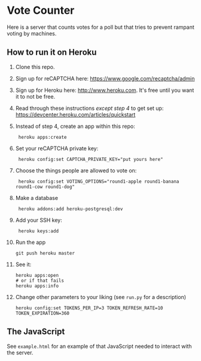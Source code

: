 # Vote Counter #

Here is a server that counts votes for a poll but that tries to prevent rampant
voting by machines.

## How to run it on Heroku ##

1. Clone this repo.

2. Sign up for reCAPTCHA here: https://www.google.com/recaptcha/admin

3. Sign up for Heroku here: http://www.heroku.com.  It's free until you want it to not be free.

4. Read through these instructions *except step 4* to get set up: https://devcenter.heroku.com/articles/quickstart

5. Instead of step 4, create an app within this repo:

        heroku apps:create

6. Set your reCAPTCHA private key:

        heroku config:set CAPTCHA_PRIVATE_KEY="put yours here"

7. Choose the things people are allowed to vote on:

        heroku config:set VOTING_OPTIONS="round1-apple round1-banana round1-cow round1-dog"

8. Make a database

        heroku addons:add heroku-postgresql:dev

9. Add your SSH key:

        heroku keys:add

10. Run the app

        git push heroku master

11. See it:

        heroku apps:open
        # or if that fails
        heroku apps:info

12. Change other parameters to your liking (see `run.py` for a description)

        heroku config:set TOKENS_PER_IP=3 TOKEN_REFRESH_RATE=10 TOKEN_EXPIRATION=360


## The JavaScript ##

See `example.html` for an example of that JavaScript needed to interact with
the server.
